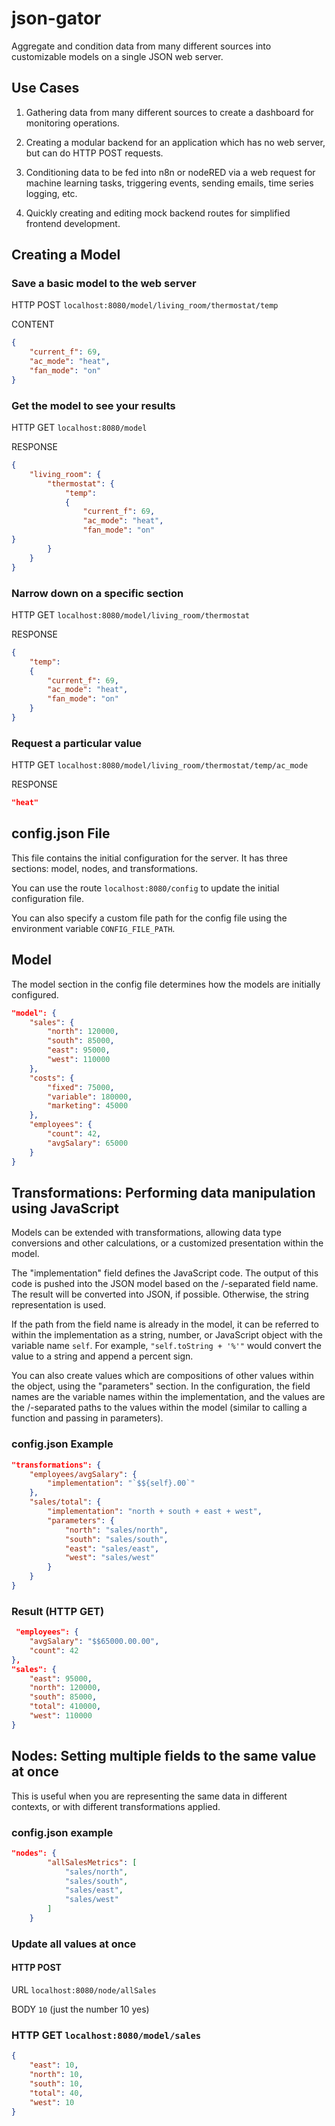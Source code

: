 # json-gator

Aggregate and condition data from many different sources into customizable models on a single JSON web server. 

## Use Cases

1. Gathering data from many different sources to create a dashboard for monitoring operations.

2. Creating a modular backend for an application which has no web server, but can do HTTP POST requests.

3. Conditioning data to be fed into n8n or nodeRED via a web request for machine learning tasks, triggering events, sending emails, time series logging, etc.

4. Quickly creating and editing mock backend routes for simplified frontend development.

## Creating a Model

### Save a basic model to the web server

HTTP POST ```localhost:8080/model/living_room/thermostat/temp```

CONTENT
```json
{
    "current_f": 69,
    "ac_mode": "heat",
    "fan_mode": "on"
}
```

### Get the model to see your results

HTTP GET ```localhost:8080/model```

RESPONSE
```json
{
    "living_room": {
        "thermostat": {
            "temp": 
            {
                "current_f": 69,
                "ac_mode": "heat",
                "fan_mode": "on"
}
        }
    }
}
```

### Narrow down on a specific section

HTTP GET ```localhost:8080/model/living_room/thermostat```

RESPONSE
```json
{
    "temp": 
    {
        "current_f": 69,
        "ac_mode": "heat",
        "fan_mode": "on"
    }
}
```

### Request a particular value

HTTP GET ```localhost:8080/model/living_room/thermostat/temp/ac_mode```

RESPONSE
```json
"heat"
```


## config.json File

This file contains the initial configuration for the server. It has three sections: model, nodes, and transformations.

You can use the route ```localhost:8080/config``` to update the initial configuration file.

You can also specify a custom file path for the config file using the environment variable ```CONFIG_FILE_PATH```.

## Model
The model section in the config file determines how the models are initially configured.

```json
"model": {
    "sales": {
        "north": 120000,
        "south": 85000,
        "east": 95000,
        "west": 110000
    },
    "costs": {
        "fixed": 75000,
        "variable": 180000,
        "marketing": 45000
    },
    "employees": {
        "count": 42,
        "avgSalary": 65000
    }
}
```

## Transformations: Performing data manipulation using JavaScript

Models can be extended with transformations, allowing data type conversions and other calculations, or a customized presentation within the model.

The "implementation" field defines the JavaScript code. The output of this code is pushed into the JSON model based on the /-separated field name. The result will be converted into JSON, if possible. Otherwise, the string representation is used.

If the path from the field name is already in the model, it can be referred to within the implementation as a string, number, or JavaScript object with the variable name ```self```. For example, ```"self.toString + '%'"``` would convert the value to a string and append a percent sign.

You can also create values which are compositions of other values within the object, using the "parameters" section. In the configuration, the field names are the variable names within the implementation, and the values are the /-separated paths to the values within the model (similar to calling a function and passing in parameters).

### config.json Example
```json
"transformations": {
    "employees/avgSalary": {
        "implementation": "`$${self}.00`"
    },
    "sales/total": {
        "implementation": "north + south + east + west",
        "parameters": {
            "north": "sales/north",
            "south": "sales/south",
            "east": "sales/east",
            "west": "sales/west"
        }
    }
}
```
### Result (HTTP GET)

```json
 "employees": {
    "avgSalary": "$$65000.00.00",
    "count": 42
},
"sales": {
    "east": 95000,
    "north": 120000,
    "south": 85000,
    "total": 410000,
    "west": 110000
}

```

## Nodes: Setting multiple fields to the same value at once

This is useful when you are representing the same data in different contexts, or with different transformations applied.

### config.json example
```json
"nodes": {
        "allSalesMetrics": [
            "sales/north",
            "sales/south",
            "sales/east",
            "sales/west"
        ]
    }
```

### Update all values at once
#### HTTP POST 
URL ```localhost:8080/node/allSales```

BODY ```10``` (just the number 10 yes)

### HTTP GET ```localhost:8080/model/sales```

```json
{
    "east": 10,
    "north": 10,
    "south": 10,
    "total": 40,
    "west": 10
}
```
